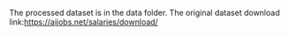 The processed dataset is in the data folder.
The original dataset download link:https://aijobs.net/salaries/download/